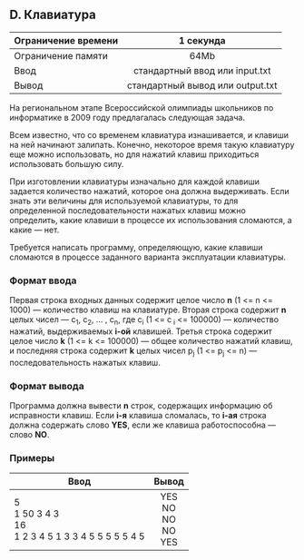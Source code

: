## D. Клавиатура

| Ограничение времени |            1 секунда             |
|---------------------|:--------------------------------:|
| Ограничение памяти  |               64Mb               |
| Ввод                |  стандартный ввод или input.txt  |
| Вывод               | стандартный вывод или output.txt |

На региональном этапе Всероссийской олимпиады школьников по информатике в 2009 году предлагалась следующая задача.

Всем известно, что со временем клавиатура изнашивается, и клавиши на ней начинают залипать. Конечно, некоторое время
такую клавиатуру еще можно использовать, но для нажатий клавиш приходиться использовать большую силу.

При изготовлении клавиатуры изначально для каждой клавиши задается количество нажатий, которое она должна выдерживать.
Если знать эти величины для используемой клавиатуры, то для определенной последовательности нажатых клавиш можно
определить, какие клавиши в процессе их использования сломаются, а какие — нет.

Требуется написать программу, определяющую, какие клавиши сломаются в процессе заданного варианта эксплуатации
клавиатуры.

### Формат ввода

Первая строка входных данных содержит целое число **n** (1 <= n <= 1000) — количество клавиш на клавиатуре. Вторая
строка содержит **n** целых чисел — с<sub>1</sub>, с<sub>2</sub>, … , с<sub>n</sub>, где с<sub>i</sub> (1 <= c<sub>
i</sub> <= 100000) — количество нажатий, выдерживаемых **i-ой** клавишей. Третья строка содержит целое число **k** (1 <= k <= 100000) — общее
количество нажатий клавиш, и последняя строка содержит **k** целых чисел p<sub>j</sub> (1 <= p<sub>j</sub> <= n) — последовательность нажатых клавиш.

### Формат вывода

Программа должна вывести **n** строк, содержащих информацию об исправности клавиш. Если **i-я** клавиша сломалась,
то **i-ая** строка
должна содержать слово **YES**, если же клавиша работоспособна — слово **NO**.

### Примеры

| Ввод                                                     |            Вывод             |
|----------------------------------------------------------|:----------------------------:|
| 5<br>1 50 3 4 3<br>16<br>1 2 3 4 5 1 3 3 4 5 5 5 5 5 4 5 | YES<br>NO<br>NO<br>NO<br>YES |


 

               


